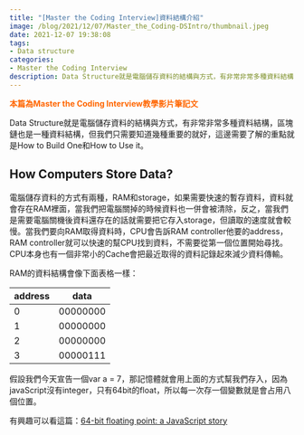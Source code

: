 ```yaml
---
title: "[Master the Coding Interview]資料結構介紹"
image: /blog/2021/12/07/Master_the_Coding-DSIntro/thumbnail.jpeg
date: 2021-12-07 19:38:08
tags: 
- Data structure
categories: 
- Master the Coding Interview
description: Data Structure就是電腦儲存資料的結構與方式，有非常非常多種資料結構，區塊鏈也是一種資料結構，但我們只需要知道幾種重要的就好，這邊需要了解的重點就是How to Build One和How to Use it。
---
```


**<font color=#FF6600>本篇為Master the Coding Interview教學影片筆記文</font>**

Data Structure就是電腦儲存資料的結構與方式，有非常非常多種資料結構，區塊鏈也是一種資料結構，但我們只需要知道幾種重要的就好，這邊需要了解的重點就是How to Build One和How to Use it。

## How Computers Store Data?

電腦儲存資料的方式有兩種，RAM和storage，如果需要快速的暫存資料，資料就會存在RAM裡面，當我們把電腦關掉的時候資料也一併會被清除，反之，當我們是需要電腦關機後資料還存在的話就需要把它存入storage，但讀取的速度就會較慢。當我們要向RAM取得資料時，CPU會告訴RAM controller他要的address，RAM controller就可以快速的幫CPU找到資料，不需要從第一個位置開始尋找。CPU本身也有一個非常小的Cache會把最近取得的資料記錄起來減少資料傳輸。

RAM的資料結構會像下面表格一樣：

| address | data |
| --- | --- |
| 0 | 00000000 |
| 1 | 00000000 |
| 2 | 00000000 |
| 3 | 00000111 |

假設我們今天宣告一個var a = 7，那記憶體就會用上面的方式幫我們存入，因為javaScript沒有integer，只有64bit的float，所以每一次存一個變數就是會占用八個位置。

有興趣可以看這篇：[64-bit floating point: a JavaScript story](https://medium.com/@sarafecadu/64-bit-floating-point-a-javascript-story-fa6aad266665)